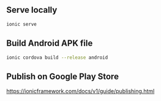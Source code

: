 ## Serve locally

```sh
ionic serve
```

## Build Android APK file

```sh
ionic cordova build --release android
```

## Publish on Google Play Store

https://ionicframework.com/docs/v1/guide/publishing.html
